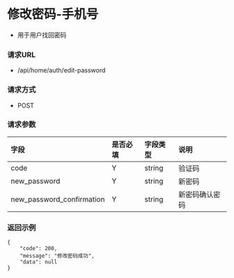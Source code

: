 # 修改密码-手机号

* 用于用户找回密码

### 请求URL

* /api/home/auth/edit-password

### 请求方式
* POST

### 请求参数

|字段|是否必填|字段类型|说明|
| :--- | :--- | :--- | :--- |
|code|Y|string|验证码|
|new_password|Y|string|新密码|
|new_password_confirmation|Y|string|新密码确认密码|

### 返回示例

```
{
    "code": 200,
    "message": "修改密码成功",
    "data": null
}
```

